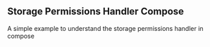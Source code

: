 ## Storage Permissions Handler Compose
A simple example to understand the storage permissions handler in compose